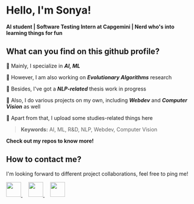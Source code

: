 # Hello, I'm Sonya!
**AI student | Software Testing Intern at Capgemini | Nerd who's into learning things for fun**

## What can you find on this github profile?

:turtle: Mainly, I specialize in ***AI, ML***

:turtle: However, I am also working on ***Evolutionary Algorithms*** research

:turtle: Besides, I've got a ***NLP-related*** thesis work in progress

:turtle: Also, I do various projects on my own, including ***Webdev*** and ***Computer Vision*** as well

:turtle: Apart from that, I upload some studies-related things here

> **Keywords:** AI, ML, R&D, NLP, Webdev, Computer Vision

**Check out my repos to know more!**

## How to contact me?

I'm looking forward to different project collaborations, feel free to ping me!

<a href="https://www.linkedin.com/in/sofya-aksenyuk/">
    <img height="40" width="40" src="https://cdn2.iconfinder.com/data/icons/social-icon-3/512/social_style_3_in-306.png"/>
</a>
&nbsp
&nbsp
<a href="https://discordapp.com/users/sonya#0690">
    <img height="40" width="40" src="https://cdn2.iconfinder.com/data/icons/gaming-platforms-squircle/250/discord_squircle-512.png"/>
</a>
&nbsp
&nbsp
<a href="mailto:aksenyuk.sofya@gmail.com">
    <img height="40" width="40" src="https://cdn2.iconfinder.com/data/icons/social-media-2304/64/06-gmail-512.png"/>
</a>

